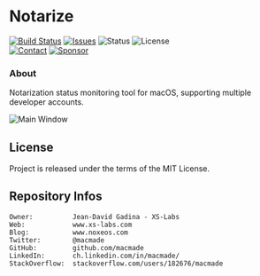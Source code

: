 Notarize
========

[![Build Status](https://img.shields.io/github/actions/workflow/status/macmade/Notarize/ci-mac.yaml?label=macOS&logo=apple)](https://github.com/macmade/Notarize/actions/workflows/ci-mac.yaml)
[![Issues](http://img.shields.io/github/issues/macmade/Notarize.svg?logo=github)](https://github.com/macmade/Notarize/issues)
![Status](https://img.shields.io/badge/status-active-brightgreen.svg?logo=git)
![License](https://img.shields.io/badge/license-mit-brightgreen.svg?logo=open-source-initiative)  
[![Contact](https://img.shields.io/badge/follow-@macmade-blue.svg?logo=twitter&style=social)](https://twitter.com/macmade)
[![Sponsor](https://img.shields.io/badge/sponsor-macmade-pink.svg?logo=github-sponsors&style=social)](https://github.com/sponsors/macmade)

### About

Notarization status monitoring tool for macOS, supporting multiple developer accounts.

![Main Window](Assets/MainWindow.png "Main Window")

License
-------

Project is released under the terms of the MIT License.

Repository Infos
----------------

    Owner:			Jean-David Gadina - XS-Labs
    Web:			www.xs-labs.com
    Blog:			www.noxeos.com
    Twitter:		@macmade
    GitHub:			github.com/macmade
    LinkedIn:		ch.linkedin.com/in/macmade/
    StackOverflow:	stackoverflow.com/users/182676/macmade
